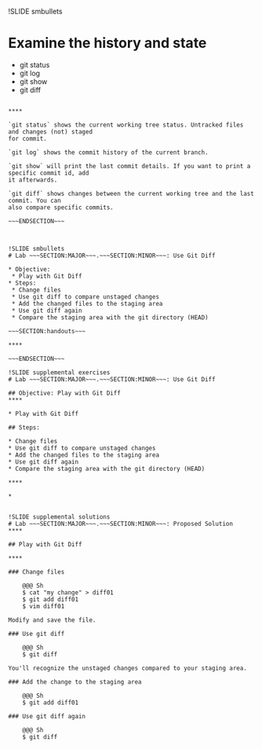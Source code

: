 !SLIDE smbullets
# Examine the history and state

* git status
* git log
* git show
* git diff

~~~SECTION:handouts~~~

****

`git status` shows the current working tree status. Untracked files and changes (not) staged
for commit.

`git log` shows the commit history of the current branch.

`git show` will print the last commit details. If you want to print a specific commit id, add
it afterwards.

`git diff` shows changes between the current working tree and the last commit. You can
also compare specific commits.

~~~ENDSECTION~~~



!SLIDE smbullets
# Lab ~~~SECTION:MAJOR~~~.~~~SECTION:MINOR~~~: Use Git Diff

* Objective:
 * Play with Git Diff
* Steps:
 * Change files
 * Use git diff to compare unstaged changes
 * Add the changed files to the staging area
 * Use git diff again
 * Compare the staging area with the git directory (HEAD)

~~~SECTION:handouts~~~

****

~~~ENDSECTION~~~

!SLIDE supplemental exercises
# Lab ~~~SECTION:MAJOR~~~.~~~SECTION:MINOR~~~: Use Git Diff

## Objective: Play with Git Diff
****

* Play with Git Diff

## Steps:

* Change files
* Use git diff to compare unstaged changes
* Add the changed files to the staging area
* Use git diff again
* Compare the staging area with the git directory (HEAD)

****

*


!SLIDE supplemental solutions
# Lab ~~~SECTION:MAJOR~~~.~~~SECTION:MINOR~~~: Proposed Solution
****

## Play with Git Diff

****

### Change files

    @@@ Sh
    $ cat "my change" > diff01
    $ git add diff01
    $ vim diff01

Modify and save the file.

### Use git diff

    @@@ Sh
    $ git diff

You'll recognize the unstaged changes compared to your staging area.

### Add the change to the staging area

    @@@ Sh
    $ git add diff01

### Use git diff again

    @@@ Sh
    $ git diff

